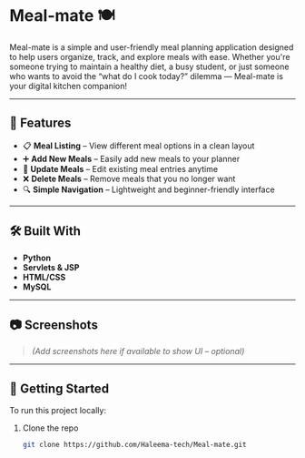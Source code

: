 # Meal-mate 🍽️

Meal-mate is a simple and user-friendly meal planning application designed to help users organize, track, and explore meals with ease. Whether you're someone trying to maintain a healthy diet, a busy student, or just someone who wants to avoid the “what do I cook today?” dilemma — Meal-mate is your digital kitchen companion!

---

## 🚀 Features

- 📋 **Meal Listing** – View different meal options in a clean layout
- ➕ **Add New Meals** – Easily add new meals to your planner
- 📝 **Update Meals** – Edit existing meal entries anytime
- ❌ **Delete Meals** – Remove meals that you no longer want
- 🔍 **Simple Navigation** – Lightweight and beginner-friendly interface

---

## 🛠️ Built With

- **Python**
- **Servlets & JSP**
- **HTML/CSS**
- **MySQL**

---

## 📷 Screenshots

> *(Add screenshots here if available to show UI – optional)*

---

## 🔧 Getting Started

To run this project locally:

1. Clone the repo  
   ```bash
   git clone https://github.com/Haleema-tech/Meal-mate.git
